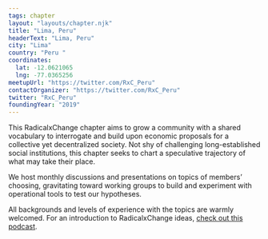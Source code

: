 ```yaml
---
tags: chapter
layout: "layouts/chapter.njk"
title: "Lima, Peru"
headerText: "Lima, Peru"
city: "Lima"
country: "Peru "
coordinates:
  lat: -12.0621065
  lng: -77.0365256
meetupUrl: "https://twitter.com/RxC_Peru"
contactOrganizer: "https://twitter.com/RxC_Peru"
twitter: "RxC_Peru"
foundingYear: "2019"
---
```


This RadicalxChange chapter aims to grow a community with a shared vocabulary to interrogate and build upon economic proposals for a collective yet decentralized society. Not shy of challenging long-established social institutions, this chapter seeks to chart a speculative trajectory of what may take their place.

We host monthly discussions and presentations on topics of members’ choosing, gravitating toward working groups to build and experiment with operational tools to test our hypotheses.

All backgrounds and levels of experience with the topics are warmly welcomed. For an introduction to RadicalxChange ideas, [check out this podcast](https://80000hours.org/podcast/episodes/glen-weyl-radically-reforming-capitalism-and-democracy/).
